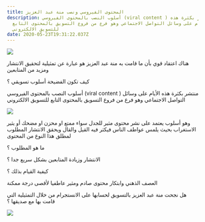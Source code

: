 ```yaml
---
title: المحتوى الفيروسي ونصب منة عبد العزيز
description: أسلوب النصب بالمحتوى الفيروسي (viral content ) منتشر بكثرة هذه
  الأيام على وسائل التواصل الاجتماعي وهو فرع من فروع التسويق بالمحتوى التابع
  للتسويق الالكتروني
date: 2020-05-23T19:31:22.037Z
---
```

![](img/monin-viraloutrage-1630-1.jpg)

هناك اعتقاد قوي بأن ما قامت به منة عبد العزيز هو عبارة عن تمثيلية لتحقيق الانتشار ومزيد من المتابعين



كيف تكون الفضيحة أسلوب تسويقي ؟



أسلوب النصب بالمحتوى الفيروسي (viral content ) منتشر بكثرة هذه الأيام على وسائل التواصل الاجتماعي وهو فرع من فروع التسويق بالمحتوى التابع للتسويق الالكتروني



![](https://lh5.googleusercontent.com/PoBDLF6cHyjZ97-Lznj_lWT-Kfz6VTdCiFeL9MtGfvfj8kCDBHscoRFKjX_HowLholZQkO27iL27NhD5CUb5ijxVw42boiIaAVKey1HFclowTHrIK7voWndSkSpNw20H8HEY-hnU)



وهو أسلوب يعتمد على نشر محتوى مثير للجدل سواء ممتع او محزن او مضحك أو يثير الاستغراب بحيث يلمس عواطف الناس فيكثر فيه القيل والقال ويحقق الانتشار المطلوب لمطلق هذا النوع من المحتوى



ما هو المطلوب ؟



الانتشار وزيادة المتابعين بشكل سريع جدا ؟



كيفية القيام بذلك ؟



العصف الذهني وابتكار محتوى صادم ومثير عاطفيا لأقصى درجة ممكنة



هل نجحت منة عبد العزيز بالتسويق لحسابها على الانستجرام من خلال التمثيلية التي قامت بها مع صديقها ؟





![](https://lh3.googleusercontent.com/DRFaIFRDzAm31zgxIV6ZmXE4yt-EPyXPI9JMeOttOvB1ord9h5YUrB9ErPlmvs2jQveVZV0D79moCHC42fkzzZiatlQqDvr8K2QDZq7umP8KQPjRji7Vur-6Djr6RcvLbzA-slRp)